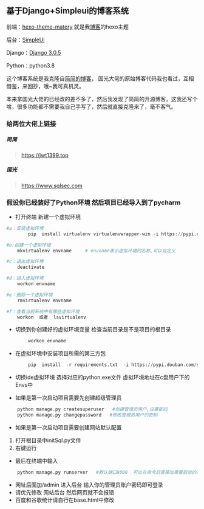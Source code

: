 ## 基于Django+Simpleui的博客系统

前端：[hexo-theme-matery](https://github.com/blinkfox/hexo-theme-matery)
就是我[博客]()的hexo主题

后台：[SimpleUi](https://simpleui.88cto.com/simpleui)

Django：[Django 3.0.5](https://www.djangoproject.com/)       

Python：python3.8


这个博客系统是我克隆自[简简的博客](https://jwt1399.top/posts/31757.html "简简的博客")，
国光大佬的原始博客代码我也看过，互相借鉴，来回抄，哦~我可真机灵。

本来拿国光大佬的已经改的差不多了，然后我发现了简简的开源博客，这我还写个啥，很多功能都不需要我自己手写了，然后就直接克隆来了，毫不客气。

### 给两位大佬上链接
##### 简简
> https://jwt1399.top

##### 国光
> https://www.sqlsec.com



### 假设你已经装好了Python环境 然后项目已经导入到了pycharm

- 打开终端 新建一个虚拟环境
```python
#a：安装虚拟环境
        pip  install virtualenv virtualenvwrapper-win -i https://pypi.douban.com/simple

#b:创建一个虚拟环境
	mkvirtualenv envname     # envname表示虚拟环境的名称,可以自定义

#c：退出虚拟环境
	deactivate 

#d：进入虚拟环境
	workon envname

#e：删除一个虚拟环境
	rmvirtualenv envname

#f：查看当前系统中有哪些虚拟环境
	workon  或者  lsvirtualenv 

```

- 切换到你创建好的虚拟环境变量 检查当前目录是不是项目的根目录
```python
        workon envname
```
- 在虚拟环境中安装项目所需的第三方包

```python
        pip  install  -r requirements.txt  -i https://pypi.douban.com/simple
```
- 切换ide虚拟环境 选择对应的python.exe文件 虚拟环境地址在c盘用户下的Envs中

- 如果是第一次启动项目需要先创建超级管理员
```python
    python manage.py createsuperuser   #创建管理员用户,设置密码
    python manage.py changepassword   #修改管理员用户的密码
```
- 如果是第一次启动项目需要创建网站默认配置
1. 打开根目录中initSql.py文件
2. 右键运行

- 最后在终端中输入 
```python
    python manage.py runserver   #默认端口8000  可以在命令后直接加需要启动的端口

```
- 网址后面加/admin 进入后台  输入你的管理员账户密码即可登录 
- 请优先修改 网站后台 然后网页就不会报错
- 百度和谷歌统计请自行在base.html中修改






























